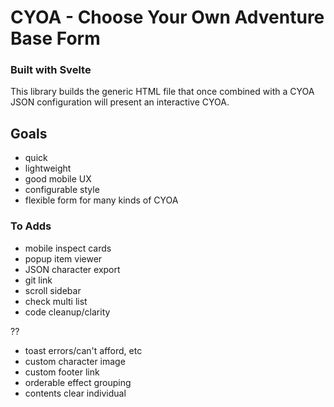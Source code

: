 # CYOA - Choose Your Own Adventure Base Form

### Built with Svelte

This library builds the generic HTML file that once combined with a CYOA JSON configuration will present an interactive CYOA.

## Goals

- quick
- lightweight
- good mobile UX
- configurable style
- flexible form for many kinds of CYOA

### To Adds

- mobile inspect cards
- popup item viewer
- JSON character export
- git link
- scroll sidebar
- check multi list
- code cleanup/clarity

??
- toast errors/can't afford, etc
- custom character image
- custom footer link
- orderable effect grouping
- contents clear individual
